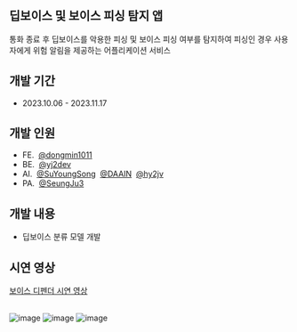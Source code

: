 
## 딥보이스 및 보이스 피싱 탐지 앱
통화 종료 후 딥보이스를 악용한 피싱 및 보이스 피싱 여부를 탐지하여 피싱인 경우 사용자에게 위험 알림을 제공하는 어플리케이션 서비스
## 개발 기간
- 2023.10.06 - 2023.11.17
## 개발 인원
- FE.&nbsp; [@dongmin1011](https://github.com/dongmin1011/voice_defender)
- BE.&nbsp; [@yj2dev](https://github.com/yj2dev/voice_defender)
- AI.&nbsp; [@SuYoungSong](https://github.com/SuYoungSong/voice_defender)&nbsp;&nbsp;[@DAAIN](https://github.com/DAAIN)&nbsp;&nbsp;[@hy2jv](https://github.com/hy2jv/voice_defender)
- PA.&nbsp; [@SeungJu3](https://github.com/SeungJu3/voice_defender)

## 개발 내용
- 딥보이스 분류 모델 개발
  
## 시연 영상
<a href="https://www.youtube.com/watch?v=76D2DsDsIkc">보이스 디펜더 시연 영상</a>
<br/><br/>

![image](https://github.com/yj2dev/voice_defender/assets/72322679/8cd73c63-579e-44e2-a06f-07a72f418caa)
![image](https://github.com/yj2dev/voice_defender/assets/72322679/66dded65-5acd-46e2-942d-2ac12a21b595)
![image](https://github.com/yj2dev/voice_defender/assets/72322679/a14410f5-a1b7-4e03-8b37-1e4856be9056)
